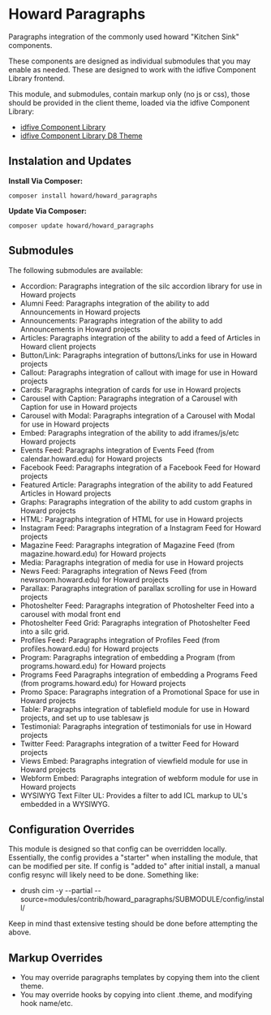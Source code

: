 # Howard Paragraphs

Paragraphs integration of the commonly used howard "Kitchen Sink" components.

These components are designed as individual submodules that you may enable as needed. These are designed to work with the idfive Component Library frontend.

This module, and submodules, contain markup only (no js or css), those should be provided in the client theme, loaded via the idfive Component Library:

 - [idfive Component Library](https://bitbucket.org/idfivellc/idfive-component-library)
 - [idfive Component Library D8 Theme](https://bitbucket.org/idfivellc/idfive-component-library-d8-theme)

## Instalation and Updates

**Install Via Composer:**
```
composer install howard/howard_paragraphs
```

**Update Via Composer:**
```
composer update howard/howard_paragraphs
```

## Submodules
The following submodules are available:
 - Accordion: Paragraphs integration of the silc accordion library for use in Howard projects
 - Alumni Feed: Paragraphs integration of the ability to add Announcements in Howard projects
 - Announcements: Paragraphs integration of the ability to add Announcements in Howard projects
 - Articles: Paragraphs integration of the ability to add a feed of Articles in Howard client projects
 - Button/Link: Paragraphs integration of buttons/Links for use in Howard projects
 - Callout: Paragraphs integration of callout with image for use in Howard projects
 - Cards: Paragraphs integration of cards for use in Howard projects
 - Carousel with Caption: Paragraphs integration of a Carousel with Caption for use in Howard projects
 - Carousel with Modal: Paragraphs integration of a Carousel with Modal for use in Howard projects
 - Embed: Paragraphs integration of the ability to add iframes/js/etc Howard projects
 - Events Feed: Paragraphs integration of Events Feed (from calendar.howard.edu) for Howard projects
 - Facebook Feed: Paragraphs integration of a Facebook Feed for Howard projects
 - Featured Article: Paragraphs integration of the ability to add Featured Articles in Howard projects
 - Graphs: Paragraphs integration of the ability to add custom graphs in Howard projects
 - HTML: Paragraphs integration of HTML for use in Howard projects
 - Instagram Feed: Paragraphs integration of a Instagram Feed for Howard projects
 - Magazine Feed: Paragraphs integration of Magazine Feed (from magazine.howard.edu) for Howard projects
 - Media: Paragraphs integration of media for use in Howard projects
 - News Feed: Paragraphs integration of News Feed (from newsroom.howard.edu) for Howard projects
 - Parallax: Paragraphs integration of parallax scrolling for use in Howard projects
 - Photoshelter Feed: Paragraphs integration of Photoshelter Feed into a carousel with modal front end
 - Photoshelter Feed Grid: Paragraphs integration of Photoshelter Feed into a silc grid.
 - Profiles Feed: Paragraphs integration of Profiles Feed (from profiles.howard.edu) for Howard projects
 - Program: Paragraphs integration of embedding a Program (from programs.howard.edu) for Howard projects
 - Programs Feed Paragraphs integration of embedding a Programs Feed (from programs.howard.edu) for Howard projects
 - Promo Space: Paragraphs integration of a Promotional Space for use in Howard projects
 - Table: Paragraphs integration of tablefield module for use in Howard projects, and set up to use tablesaw js
 - Testimonial: Paragraphs integration of testimonials for use in Howard projects
 - Twitter Feed: Paragraphs integration of a twitter Feed for Howard projects
 - Views Embed: Paragraphs integration of viewfield module for use in Howard projects
 - Webform Embed: Paragraphs integration of webform module for use in Howard projects
 - WYSIWYG Text Filter UL: Provides a filter to add ICL markup to UL's embedded in a WYSIWYG.


## Configuration Overrides
This module is designed so that config can be overridden locally. Essentially, the config provides a "starter" when installing the module, that can be modified per site. If config is "added to" after initial install, a manual config resync will likely need to be done. Something like:

 - drush cim -y --partial --source=modules/contrib/howard_paragraphs/SUBMODULE/config/install/

Keep in mind thast extensive testing should be done before attempting the above.

## Markup Overrides

- You may override paragraphs templates by copying them into the client theme.
- You may override hooks by copying into client .theme, and modifying hook name/etc.
